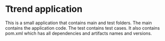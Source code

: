 # Ttrend application

This is a small application that contains main and test folders.
The main contains the application code.
The test contains test cases.
It also contains pom.xml which has all dependencies and artifacts names and versions.

